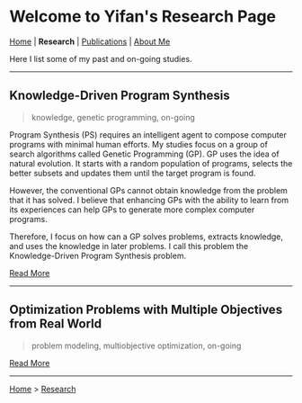 # Welcome to Yifan's Research Page

[Home](/) | **Research** | [Publications](/publications/) | [About Me](/aboutme/)

Here I list some of my past and on-going studies.

---

## Knowledge-Driven Program Synthesis

>knowledge, genetic programming, on-going

Program Synthesis (PS) requires an intelligent agent to compose computer programs with minimal human efforts. My studies focus on a group of search algorithms called Genetic Programming (GP). GP uses the idea of natural evolution. It starts with a random population of programs, selects the better subsets and updates them until the target program is found.

However, the conventional GPs cannot obtain knowledge from the problem that it has solved. I believe that enhancing GPs with the ability to learn from its experiences can help GPs to generate more complex computer programs.

Therefore, I focus on how can a GP solves problems, extracts knowledge, and uses the knowledge in later problems. I call this problem the Knowledge-Driven Program Synthesis problem.

[Read More](/research/kdps/)

---

## Optimization Problems with Multiple Objectives from Real World

>problem modeling, multiobjective optimization, on-going

[Read More](/research/moop-rw/)

---

[Home](/) > [Research](/research/)
